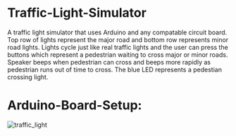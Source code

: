 # Traffic-Light-Simulator
A traffic light simulator that uses Arduino and any compatable circuit board. Top row of lights represent the major road and bottom row represents minor road lights. 
Lights cycle just like real traffic lights and the user can press the buttons which represent a pedestrian waiting to cross major or minor roads. Speaker beeps when pedestrian can cross and beeps more rapidly as pedestrian runs out of time to cross. The blue LED represents a pedestian crossing light.


# Arduino-Board-Setup:
![traffic_light](https://user-images.githubusercontent.com/103550379/164083352-702ac52a-626d-4d6c-a39a-5e862674d552.JPG)
